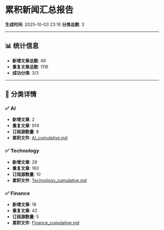 # 累积新闻汇总报告

**生成时间**: 2025-10-03 23:16
**分类总数**: 3

---

## 📊 统计信息

- **新增文章总数**: 48
- **重复文章总数**: 1116
- **成功分类**: 3/3

---

## 📂 分类详情

### ✅ AI
- **新增文章**: 2
- **重复文章**: 914
- **订阅源数量**: 8
- **累积文件**: [AI_cumulative.md](./AI_cumulative.md)

### ✅ Technology
- **新增文章**: 28
- **重复文章**: 160
- **订阅源数量**: 10
- **累积文件**: [Technology_cumulative.md](./Technology_cumulative.md)

### ✅ Finance
- **新增文章**: 18
- **重复文章**: 42
- **订阅源数量**: 5
- **累积文件**: [Finance_cumulative.md](./Finance_cumulative.md)
